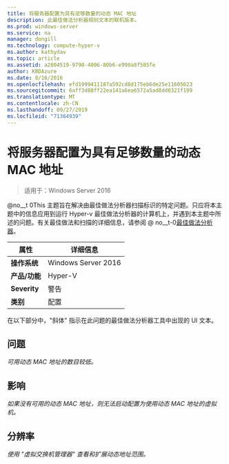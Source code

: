 ```yaml
---
title: 将服务器配置为具有足够数量的动态 MAC 地址
description: 此最佳做法分析器规则文本的联机版本。
ms.prod: windows-server
ms.service: na
manager: dongill
ms.technology: compute-hyper-v
ms.author: kathydav
ms.topic: article
ms.assetid: a2804519-9790-4006-80b6-e990a8f505fe
author: KBDAzure
ms.date: 8/16/2016
ms.openlocfilehash: efd1999411187a592cd8d175eb6de25e11605623
ms.sourcegitcommit: 6aff3d88ff22ea141a6ea6572a5ad8dd6321f199
ms.translationtype: MT
ms.contentlocale: zh-CN
ms.lasthandoff: 09/27/2019
ms.locfileid: "71364939"
---
```

# <a name="configure-the-server-with-a-sufficient-amount-of-dynamic-mac-addresses"></a>将服务器配置为具有足够数量的动态 MAC 地址

>适用于：Windows Server 2016

@no__t 0This 主题旨在解决由最佳做法分析器扫描标识的特定问题。只应将本主题中的信息应用到运行 Hyper-v 最佳做法分析器的计算机上，并遇到本主题中所述的问题。有关最佳做法和扫描的详细信息，请参阅 @ no__t-0[最佳做法分析器](https://go.microsoft.com/fwlink/?LinkId=122786)。  
  
|属性|详细信息|  
|-|-|  
|**操作系统**|Windows Server 2016|  
|**产品/功能**|Hyper-V|  
|**Severity**|警告|  
|**类别**|配置|  
  
在以下部分中，"斜体" 指示在此问题的最佳做法分析器工具中出现的 UI 文本。  
  
## <a name="issue"></a>问题  
  
*可用动态 MAC 地址的数目较低。*  
  
## <a name="impact"></a>影响  
  
*如果没有可用的动态 MAC 地址，则无法启动配置为使用动态 MAC 地址的虚拟机。*  
  
## <a name="resolution"></a>分辨率  
  
*使用 "虚拟交换机管理器" 查看和扩展动态地址范围。*  
  


